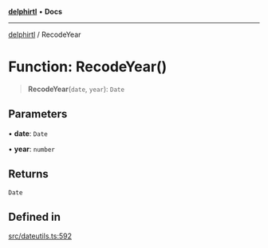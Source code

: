 [**delphirtl**](../README.md) • **Docs**

***

[delphirtl](../globals.md) / RecodeYear

# Function: RecodeYear()

> **RecodeYear**(`date`, `year`): `Date`

## Parameters

• **date**: `Date`

• **year**: `number`

## Returns

`Date`

## Defined in

[src/dateutils.ts:592](https://github.com/chuacw/delphirtl/blob/01752da42abbae178d000244800240d96a86d86e/src/dateutils.ts#L592)
